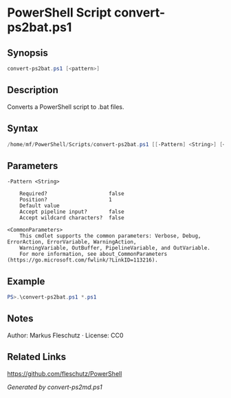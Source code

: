 # PowerShell Script convert-ps2bat.ps1

## Synopsis
```powershell
convert-ps2bat.ps1 [<pattern>]
```

## Description
Converts a PowerShell script to .bat files.

## Syntax
```powershell
/home/mf/PowerShell/Scripts/convert-ps2bat.ps1 [[-Pattern] <String>] [<CommonParameters>]
```

## Parameters

```
-Pattern <String>
    
    Required?                    false
    Position?                    1
    Default value                
    Accept pipeline input?       false
    Accept wildcard characters?  false
```

```
<CommonParameters>
    This cmdlet supports the common parameters: Verbose, Debug, ErrorAction, ErrorVariable, WarningAction, 
    WarningVariable, OutBuffer, PipelineVariable, and OutVariable.
    For more information, see about_CommonParameters (https://go.microsoft.com/fwlink/?LinkID=113216).
```

## Example
```powershell
PS>.\convert-ps2bat.ps1 *.ps1
```


## Notes
Author: Markus Fleschutz · License: CC0

## Related Links
https://github.com/fleschutz/PowerShell

*Generated by convert-ps2md.ps1*
